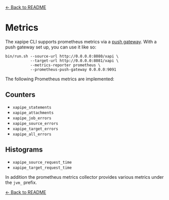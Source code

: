 [<- Back to README](../README.md)

# Metrics

The xapipe CLI supports prometheus metrics via a [push gateway](https://github.com/prometheus/pushgateway). With a push gateway set up, you can use it like so:

``` shell
bin/run.sh --source-url http://0.0.0.0:8080/xapi \
           --target-url http://0.0.0.0:8081/xapi \
           --metrics-reporter prometheus \
           --prometheus-push-gateway 0.0.0.0:9091
```

The following Prometheus metrics are implemented:

## Counters

* `xapipe_statements`
* `xapipe_attachments`
* `xapipe_job_errors`
* `xapipe_source_errors`
* `xapipe_target_errors`
* `xapipe_all_errors`

## Histograms

* `xapipe_source_request_time`
* `xapipe_target_request_time`

In addition the prometheus metrics collector provides various metrics under the `jvm_` prefix.

[<- Back to README](../README.md)
